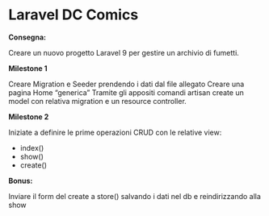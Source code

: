 Laravel DC Comics
===
**Consegna:**

Creare un nuovo progetto Laravel 9 per gestire un archivio di fumetti.

**********************Milestone 1**********************

Creare Migration e Seeder prendendo i dati dal file allegato
Creare una pagina Home “generica”
Tramite gli appositi comandi artisan create un model con relativa migration e un resource controller.

**********************Milestone 2**********************

Iniziate a definire le prime operazioni CRUD con le relative view:
- index()
- show()
- create()

**Bonus:**

 Inviare il form del create a store() salvando i dati nel db e reindirizzando alla show
